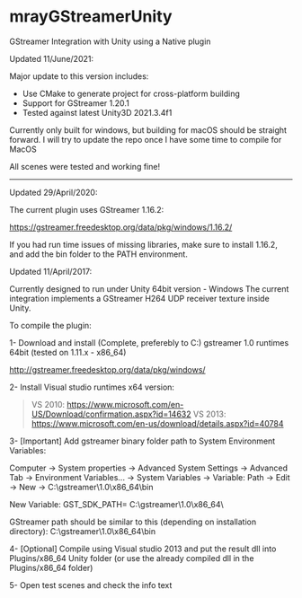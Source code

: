 # mrayGStreamerUnity
GStreamer Integration with Unity using a Native plugin 

Updated 11/June/2021:

Major update to this version includes:

- Use CMake to generate project for cross-platform building
- Support for GStreamer 1.20.1
- Tested against latest Unity3D 2021.3.4f1

Currently only built for windows, but building for macOS should be straight forward. I will try to update the repo once I have some time to compile for MacOS

All scenes were tested and working fine!

---------------------------------------

Updated 29/April/2020:

The current plugin uses GStreamer 1.16.2:

https://gstreamer.freedesktop.org/data/pkg/windows/1.16.2/

If you had run time issues of missing libraries, make sure to install 1.16.2, and add the bin folder to the PATH environment.

Updated 11/April/2017:

Currently designed to run under Unity 64bit version - Windows
The current integration implements a GStreamer H264 UDP receiver texture inside Unity. 

To compile the plugin:

1- Download and install (Complete, preferebly to C:\) gstreamer 1.0 runtimes 64bit (tested on 1.11.x - x86_64)

http://gstreamer.freedesktop.org/data/pkg/windows/

2- Install Visual studio runtimes x64 version:
> VS 2010:
https://www.microsoft.com/en-US/Download/confirmation.aspx?id=14632
> VS 2013:
https://www.microsoft.com/en-us/download/details.aspx?id=40784


3- [Important] Add gstreamer binary folder path to System Environment Variables:

Computer -> System properties -> Advanced System Settings -> Advanced Tab -> Environment Variables... -> System Variables -> Variable: Path -> Edit -> New -> C:\gstreamer\1.0\x86_64\bin

New Variable: GST_SDK_PATH= C:\gstreamer\1.0\x86_64\

GStreamer path should be similar to this (depending on installation directory):
C:\gstreamer\1.0\x86_64\bin

4- [Optional] Compile using Visual studio 2013 and put the result dll into Plugins/x86_64 Unity folder (or use the already compiled dll in the Plugins/x86_64 folder)

5- Open test scenes and check the info text 
